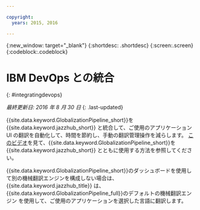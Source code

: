 ```yaml
---

copyright:
  years: 2015, 2016

---
```


{:new_window: target="_blank"}
{:shortdesc: .shortdesc}
{:screen:.screen}
{:codeblock:.codeblock}

# IBM DevOps との統合
{: #integratingdevops}

*最終更新日: 2016 年 8 月 30 日*
{: .last-updated}

{{site.data.keyword.GlobalizationPipeline_short}}を {{site.data.keyword.jazzhub_short}} と統合して、ご使用のアプリケーション UI の翻訳を自動化して、時間を節約し、手動の翻訳管理操作を減らします。 
[このビデオ](https://www.youtube.com/watch?v=sSrIUjRbXYQ)を見て、{{site.data.keyword.GlobalizationPipeline_short}}を {{site.data.keyword.jazzhub_short}} とともに使用する方法を参照してください。

{{site.data.keyword.GlobalizationPipeline_short}}のダッシュボードを使用して別の機械翻訳エンジンを構成しない場合は、{{site.data.keyword.jazzhub_title}} は、{{site.data.keyword.GlobalizationPipeline_full}}のデフォルトの機械翻訳エンジン
を使用して、ご使用のアプリケーションを選択した言語に翻訳します。


